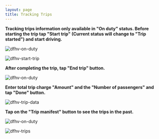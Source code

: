 ```yaml
---
layout: page
title: Tracking Trips 
---
```



**Tracking trips information only available in "On duty" status. Before starting the trip tap "Start trip" (Current status will change to "Trip started") and start driving.**

![dfhv-on-duty](https://user-images.githubusercontent.com/79857237/111484812-765b8a00-870c-11eb-8ceb-ff130960055d.png)

![dfhv-start-trip](https://user-images.githubusercontent.com/79857237/111485895-67c1a280-870d-11eb-838a-27bc452e062d.png)

**After completing the trip, tap "End trip" button.**

![dfhv-on-duty](https://user-images.githubusercontent.com/79857237/111484812-765b8a00-870c-11eb-8ceb-ff130960055d.png)

**Enter total trip charge "Amount" and the "Number of passengers" and tap "Done" button.**

![dfhv-trip-data](https://user-images.githubusercontent.com/79857237/111484833-7a87a780-870c-11eb-8299-e425560504d9.png)

**Tap on the "Trip manifest" button to see the trips in the past.**

![dfhv-on-duty](https://user-images.githubusercontent.com/79857237/111484812-765b8a00-870c-11eb-8ceb-ff130960055d.png)

![dfhv-trips](https://user-images.githubusercontent.com/79857237/111484837-7bb8d480-870c-11eb-90b4-b430e40351f0.png)

